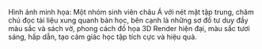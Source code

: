 Hình ảnh minh họa: Một nhóm sinh viên châu Á với nét mặt tập trung, chăm chú đọc tài liệu xung quanh bàn học, bên cạnh là những sơ đồ tư duy đầy màu sắc và sách vở, phong cách đồ họa 3D Render hiện đại, màu sắc tươi sáng, hấp dẫn, tạo cảm giác học tập tích cực và hiệu quả.